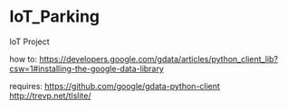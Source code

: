 # IoT_Parking
IoT Project


how to:
https://developers.google.com/gdata/articles/python_client_lib?csw=1#installing-the-google-data-library

requires:
https://github.com/google/gdata-python-client
http://trevp.net/tlslite/
